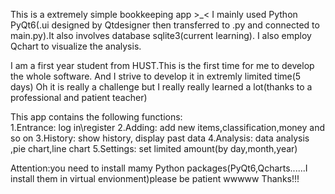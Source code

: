 This is a extremely simple bookkeeping app >_<
I mainly used Python PyQt6(.ui designed by Qtdesigner then transferred to .py and connected to main.py).It also involves database sqlite3(current learning). I also employ Qchart to visualize the analysis. 

I am a first year student from HUST.This is the first time for me to develop the whole software. And I strive to develop it in extremly limited time(5 days) Oh it is really a challenge but I really really learned a lot(thanks to a professional and patient teacher)

This app contains the following functions:   
1.Entrance:  log in\register
2.Adding: add new items,classification,money and so on 
3.History: show history, display past data
4.Analysis: data analysis ,pie chart,line chart
5.Settings: set limited amount(by day,month,year)

Attention:you need to install mamy Python packages(PyQt6,Qcharts......I install them in virtual envionment)please be patient wwwww
Thanks!!!





